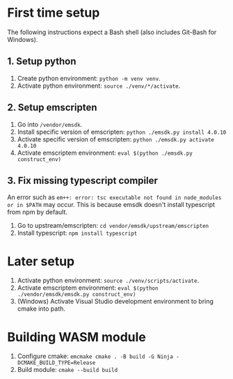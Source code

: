 # First time setup
The following instructions expect a Bash shell (also includes Git-Bash for Windows).

## 1. Setup python
1. Create python environment: ```python -m venv venv```.
2. Activate python environment: ```source ./venv/*/activate```.

## 2. Setup emscripten
1. Go into ```/vendor/emsdk```.
2. Install specific version of emscripten: ```python ./emsdk.py install 4.0.10```
3. Activate specific version of emscripten: ```python ./emsdk.py activate 4.0.10```
4. Activate emscriptem environment: ```eval $(python ./emsdk.py construct_env)```

## 3. Fix missing typescript compiler
An error such as ```em++: error: tsc executable not found in node_modules or in $PATH``` may occur. This is because emsdk doesn't install typescript from npm by default.

1. Go to upstream/emscripten: ```cd vendor/emsdk/upstream/emscripten```
2. Install typescript: ```npm install typescript```

# Later setup
1. Activate python environment: ```source ./venv/scripts/activate```.
2. Activate emscriptem environment: ```eval $(python ./vendor/emsdk/emsdk.py construct_env)```
3. (Windows) Activate Visual Studio development environment to bring cmake into path.

# Building WASM module
1. Configure cmake: ```emcmake cmake . -B build -G Ninja -DCMAKE_BUILD_TYPE=Release```
2. Build module: ```cmake --build build```
